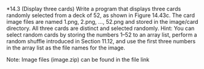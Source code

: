 *14.3 (Display three cards) Write a program that displays three cards randomly
selected from a deck of 52, as shown in Figure 14.43c. The card image files
are named 1.png, 2.png, …, 52.png and stored in the image/card directory.
All three cards are distinct and selected randomly. Hint: You can select random
cards by storing the numbers 1–52 to an array list, perform a random shuffle
introduced in Section 11.12, and use the first three numbers in the array list as
the file names for the image.

 Note: Image files (image.zip) can be found in the file link
